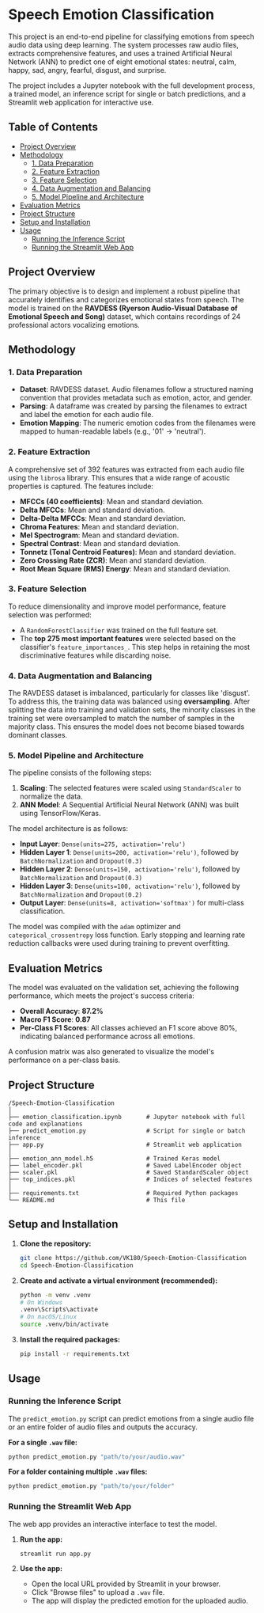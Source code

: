 # Speech Emotion Classification

This project is an end-to-end pipeline for classifying emotions from speech audio data using deep learning. The system processes raw audio files, extracts comprehensive features, and uses a trained Artificial Neural Network (ANN) to predict one of eight emotional states: neutral, calm, happy, sad, angry, fearful, disgust, and surprise.

The project includes a Jupyter notebook with the full development process, a trained model, an inference script for single or batch predictions, and a Streamlit web application for interactive use.

## Table of Contents
- [Project Overview](#project-overview)
- [Methodology](#methodology)
  - [1. Data Preparation](#1-data-preparation)
  - [2. Feature Extraction](#2-feature-extraction)
  - [3. Feature Selection](#3-feature-selection)
  - [4. Data Augmentation and Balancing](#4-data-augmentation-and-balancing)
  - [5. Model Pipeline and Architecture](#5-model-pipeline-and-architecture)
- [Evaluation Metrics](#evaluation-metrics)
- [Project Structure](#project-structure)
- [Setup and Installation](#setup-and-installation)
- [Usage](#usage)
  - [Running the Inference Script](#running-the-inference-script)
  - [Running the Streamlit Web App](#running-the-streamlit-web-app)

## Project Overview
The primary objective is to design and implement a robust pipeline that accurately identifies and categorizes emotional states from speech. The model is trained on the **RAVDESS (Ryerson Audio-Visual Database of Emotional Speech and Song)** dataset, which contains recordings of 24 professional actors vocalizing emotions.

## Methodology

### 1. Data Preparation
- **Dataset**: RAVDESS dataset. Audio filenames follow a structured naming convention that provides metadata such as emotion, actor, and gender.
- **Parsing**: A dataframe was created by parsing the filenames to extract and label the emotion for each audio file.
- **Emotion Mapping**: The numeric emotion codes from the filenames were mapped to human-readable labels (e.g., '01' -> 'neutral').

### 2. Feature Extraction
A comprehensive set of 392 features was extracted from each audio file using the `librosa` library. This ensures that a wide range of acoustic properties is captured. The features include:
- **MFCCs (40 coefficients)**: Mean and standard deviation.
- **Delta MFCCs**: Mean and standard deviation.
- **Delta-Delta MFCCs**: Mean and standard deviation.
- **Chroma Features**: Mean and standard deviation.
- **Mel Spectrogram**: Mean and standard deviation.
- **Spectral Contrast**: Mean and standard deviation.
- **Tonnetz (Tonal Centroid Features)**: Mean and standard deviation.
- **Zero Crossing Rate (ZCR)**: Mean and standard deviation.
- **Root Mean Square (RMS) Energy**: Mean and standard deviation.

### 3. Feature Selection
To reduce dimensionality and improve model performance, feature selection was performed:
- A `RandomForestClassifier` was trained on the full feature set.
- The **top 275 most important features** were selected based on the classifier's `feature_importances_`. This step helps in retaining the most discriminative features while discarding noise.

### 4. Data Augmentation and Balancing
The RAVDESS dataset is imbalanced, particularly for classes like 'disgust'. To address this, the training data was balanced using **oversampling**. After splitting the data into training and validation sets, the minority classes in the training set were oversampled to match the number of samples in the majority class. This ensures the model does not become biased towards dominant classes.

### 5. Model Pipeline and Architecture
The pipeline consists of the following steps:
1.  **Scaling**: The selected features were scaled using `StandardScaler` to normalize the data.
2.  **ANN Model**: A Sequential Artificial Neural Network (ANN) was built using TensorFlow/Keras.

The model architecture is as follows:
- **Input Layer**: `Dense(units=275, activation='relu')`
- **Hidden Layer 1**: `Dense(units=200, activation='relu')`, followed by `BatchNormalization` and `Dropout(0.3)`
- **Hidden Layer 2**: `Dense(units=150, activation='relu')`, followed by `BatchNormalization` and `Dropout(0.3)`
- **Hidden Layer 3**: `Dense(units=100, activation='relu')`, followed by `BatchNormalization` and `Dropout(0.2)`
- **Output Layer**: `Dense(units=8, activation='softmax')` for multi-class classification.

The model was compiled with the `adam` optimizer and `categorical_crossentropy` loss function. Early stopping and learning rate reduction callbacks were used during training to prevent overfitting.

## Evaluation Metrics
The model was evaluated on the validation set, achieving the following performance, which meets the project's success criteria:
- **Overall Accuracy**: **87.2%**
- **Macro F1 Score**: **0.87**
- **Per-Class F1 Scores**: All classes achieved an F1 score above 80%, indicating balanced performance across all emotions.

A confusion matrix was also generated to visualize the model's performance on a per-class basis.

## Project Structure
```
/Speech-Emotion-Classification
│
├── emotion_classification.ipynb       # Jupyter notebook with full code and explanations
├── predict_emotion.py                 # Script for single or batch inference
├── app.py                             # Streamlit web application
│
├── emotion_ann_model.h5               # Trained Keras model
├── label_encoder.pkl                  # Saved LabelEncoder object
├── scaler.pkl                         # Saved StandardScaler object
├── top_indices.pkl                    # Indices of selected features
│
├── requirements.txt                   # Required Python packages
└── README.md                          # This file
```

## Setup and Installation

1.  **Clone the repository:**
    ```bash
    git clone https://github.com/VK180/Speech-Emotion-Classification
    cd Speech-Emotion-Classification
    ```

2.  **Create and activate a virtual environment (recommended):**
    ```bash
    python -m venv .venv
    # On Windows
    .venv\Scripts\activate
    # On macOS/Linux
    source .venv/bin/activate
    ```

3.  **Install the required packages:**
    ```bash
    pip install -r requirements.txt
    ```

## Usage

### Running the Inference Script
The `predict_emotion.py` script can predict emotions from a single audio file or an entire folder of audio files and outputs the accuracy.

**For a single `.wav` file:**
```bash
python predict_emotion.py "path/to/your/audio.wav"
```

**For a folder containing multiple `.wav` files:**
```bash
python predict_emotion.py "path/to/your/folder"
```



### Running the Streamlit Web App
The web app provides an interactive interface to test the model.

1.  **Run the app:**
    ```bash
    streamlit run app.py
    ```

2.  **Use the app:**
    - Open the local URL provided by Streamlit in your browser.
    - Click "Browse files" to upload a `.wav` file.
    - The app will display the predicted emotion for the uploaded audio. 
